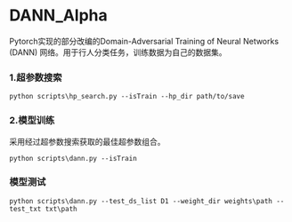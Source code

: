 # DANN_Alpha

Pytorch实现的部分改编的Domain-Adversarial Training of Neural Networks (DANN) 网络。用于行人分类任务，训练数据为自己的数据集。

### 1.超参数搜索
`python scripts\hp_search.py --isTrain --hp_dir path/to/save`


### 2.模型训练

采用经过超参数搜索获取的最佳超参数组合。

`python scripts\dann.py --isTrain`



### 模型测试

`python scripts\dann.py --test_ds_list D1 --weight_dir weights\path --test_txt txt\path `














